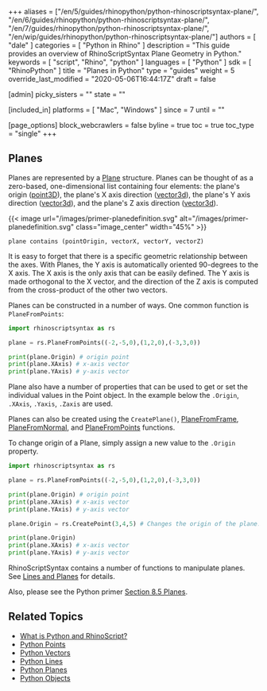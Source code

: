 +++
aliases = ["/en/5/guides/rhinopython/python-rhinoscriptsyntax-plane/", "/en/6/guides/rhinopython/python-rhinoscriptsyntax-plane/", "/en/7/guides/rhinopython/python-rhinoscriptsyntax-plane/", "/en/wip/guides/rhinopython/python-rhinoscriptsyntax-plane/"]
authors = [ "dale" ]
categories = [ "Python in Rhino" ]
description = "This guide provides an overview of RhinoScriptSyntax Plane Geometry in Python."
keywords = [ "script", "Rhino", "python" ]
languages = [ "Python" ]
sdk = [ "RhinoPython" ]
title = "Planes in Python"
type = "guides"
weight = 5
override_last_modified = "2020-05-06T16:44:17Z"
draft = false

[admin]
picky_sisters = ""
state = ""

[included_in]
platforms = [ "Mac", "Windows" ]
since = 7
until = ""

[page_options]
block_webcrawlers = false
byline = true
toc = true
toc_type = "single"
+++

## Planes

Planes are represented by a [Plane](/api/RhinoCommon/html/T_Rhino_Geometry_Plane.htm) structure.  Planes  can be thought of as a zero-based, one-dimensional list containing four elements: the plane's origin ([point3D](/guides/rhinopython/python-rhinoscriptsyntax-points)), the plane's X axis direction ([vector3d](/guides/rhinopython/python-rhinoscriptsyntax-vectors)), the plane's Y axis direction ([vector3d](/guides/rhinopython/python-rhinoscriptsyntax-vectors)), and the plane's Z axis direction ([vector3d](/guides/rhinopython/python-rhinoscriptsyntax-vectors)).

{{< image url="/images/primer-planedefinition.svg" alt="/images/primer-planedefinition.svg" class="image_center" width="45%" >}}

```
plane contains (pointOrigin, vectorX, vectorY, vectorZ)
```

It is easy to forget that there is a specific geometric relationship between the axes.  With Planes, the Y axis is automatically oriented 90-degrees to the X axis.  The X axis is the only axis that can be easily defined.  The Y axis is made orthogonal to the X vector, and the direction of the Z axis is computed from the cross-product of the other two vectors.

Planes can be constructed in a number of ways. One common function is `PlaneFromPoints`:

```python
import rhinoscriptsyntax as rs

plane = rs.PlaneFromPoints((-2,-5,0),(1,2,0),(-3,3,0))

print(plane.Origin) # origin point
print(plane.XAxis) # x-axis vector
print(plane.YAxis) # y-axis vector
```

Plane also have a number of properties that can be used to get or set the individual values in the Point object.  In the example below the `.Origin`, `.XAxis`, `.Yaxis`, `.Zaxis` are used.

Planes can also be created using the `CreatePlane()`, [PlaneFromFrame](/api/RhinoScriptSyntax/win/#collapse-PlaneFromFrame),  [PlaneFromNormal](/api/RhinoScriptSyntax/win/#collapse-PlaneFromNormal), and [PlaneFromPoints](/api/RhinoScriptSyntax/win/#collapse-PlaneFromPoints) functions.

To change origin of a Plane, simply assign a new value to the `.Origin` property.

```python
import rhinoscriptsyntax as rs

plane = rs.PlaneFromPoints((-2,-5,0),(1,2,0),(-3,3,0))

print(plane.Origin) # origin point
print(plane.XAxis) # x-axis vector
print(plane.YAxis) # y-axis vector

plane.Origin = rs.CreatePoint(3,4,5) # Changes the origin of the plane.

print(plane.Origin)
print(plane.XAxis) # x-axis vector
print(plane.YAxis) # y-axis vector
```

RhinoScriptSyntax contains a number of functions to manipulate planes.  See [Lines and Planes](/guides/rhinopython/python-rhinoscriptsyntax-line-plane-methods) for details.

Also, please see the Python primer [Section 8.5 Planes](/guides/rhinopython/primer-101/8-geometry/#85-planes).

## Related Topics

- [What is Python and RhinoScript?](/guides/rhinopython/what-is-rhinopython)
- [Python Points](/guides/rhinopython/python-rhinoscriptsyntax-points)
- [Python Vectors](/guides/rhinopython/python-rhinoscriptsyntax-vectors)
- [Python Lines](/guides/rhinopython/python-rhinoscriptsyntax-lines)
- [Python Planes](/guides/rhinopython/python-rhinoscriptsyntax-planes)
- [Python Objects](/guides/rhinopython/python-rhinoscriptsyntax-objects)
